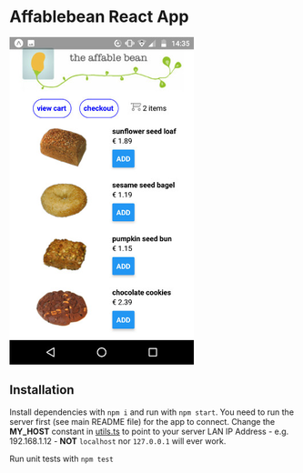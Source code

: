 # Affablebean React App

![Native](/mobile/native.jpg "Affablebean")

## Installation

Install dependencies with `npm i` and run with `npm start`. You need to run the server first (see main README file) for the app to connect. Change the **MY_HOST** constant in [utils.ts](src/utils.ts) to point to your server LAN IP Address - e.g. 192.168.1.12 - **NOT** `localhost` nor `127.0.0.1` will ever work. 

Run unit tests with `npm test`